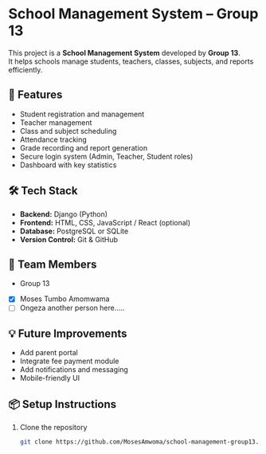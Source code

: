# School Management System – Group 13

This project is a **School Management System** developed by **Group 13**.  
It helps schools manage students, teachers, classes, subjects, and reports efficiently.

## 🚀 Features
- Student registration and management  
- Teacher management  
- Class and subject scheduling  
- Attendance tracking  
- Grade recording and report generation  
- Secure login system (Admin, Teacher, Student roles)  
- Dashboard with key statistics  

## 🛠️ Tech Stack
- **Backend:** Django (Python)
- **Frontend:** HTML, CSS, JavaScript / React (optional)
- **Database:** PostgreSQL or SQLite
- **Version Control:** Git & GitHub

## 👥 Team Members
- Group 13
- [x] Moses Tumbo Amomwama
- [ ] Ongeza another person here.....

## 💡 Future Improvements
- Add parent portal  
- Integrate fee payment module  
- Add notifications and messaging  
- Mobile-friendly UI  

## 📦 Setup Instructions
1. Clone the repository  
   ```bash
   git clone https://github.com/MosesAmwoma/school-management-group13.git
